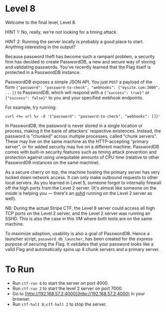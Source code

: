 # Level 8

Welcome to the final level, Level 8.

HINT 1: No, really, we're not looking for a timing attack.

HINT 2: Running the server locally is probably a good place to start. Anything
interesting in the output?

Because password theft has become such a rampant problem, a security firm has
decided to create PasswordDB, a new and secure way of storing and validating
passwords. You've recently learned that the Flag itself is protected in a
PasswordDB instance.

PasswordDB exposes a simple JSON API. You just `POST` a payload of the form
`{"password": "password-to-check", "webhooks": ["mysite.com:3000", ...]}` to
PasswordDB, which will respond with a `{"success": true}"` or
`{"success": false}"` to you and your specified webhook endpoints.

For example, try running:

```
curl <%= url %> -d '{"password": "password-to-check", "webhooks": []}'
```

In PasswordDB, the password is never stored in a single location or process,
making it the bane of attackers' respective existences. Instead, the password
is "chunked" across multiple processes, called "chunk servers". These may live
on the same machine as the HTTP-accepting "primary server", or for added
security may live on a different machine. PasswordDB comes with built-in
security features such as timing attack prevention and protection against using
unequitable amounts of CPU time (relative to other PasswordDB instances on the
same machine).

As a secure cherry on top, the machine hosting the primary server has very
locked down network access. It can only make outbound requests to other
local servers. As you learned in Level 5, someone forgot to internally firewall
off the high ports from the Level 2 server. (It's almost like someone on the
inside is helping you &mdash; there's an [sshd][1] running on the Level 2 server
as well).

NB: During the actual Stripe CTF, the Level 8 server could access all high TCP
ports on the Level 2 server, and the Level 2 server was running an SSHD. This is
also the case in this VM where both tests are on the same machine.

To maximize adoption, usability is also a goal of PasswordDB. Hence a launcher
script, `password_db_launcher`, has been created for the express purpose of
securing the Flag. It validates that your password looks like a valid Flag and
automatically spins up 4 chunk servers and a primary server.

# To Run

* Run `ctf-run 8` to start the server on port 4000.
* Run `ctf-run 2` to start the level 2 server on port 7000.
* Go to [http://192.168.57.2:4000](http://192.168.57.2:4000) in your browser.
* Run `ctf-halt 8;ctf-halt 2` to stop the server.

[1]: http://linux.about.com/od/commands/l/blcmdl8_sshd.htm
